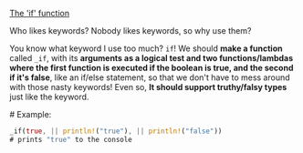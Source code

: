 [The 'if' function](https://www.codewars.com/kata/54147087d5c2ebe4f1000805)

Who likes keywords? Nobody likes keywords, so why use them?

You know what keyword I use too much? `if`! We should **make a function** called `_if`, with its **arguments as a logical test and two functions/lambdas where the first function is executed if the boolean is true, and the second if it's false**, like an if/else statement, so that we don't have to mess around with those nasty keywords! Even so, **It should support truthy/falsy types** just like the keyword.

\# Example:

```rust
_if(true, || println!("true"), || println!("false"))
# prints "true" to the console
```
